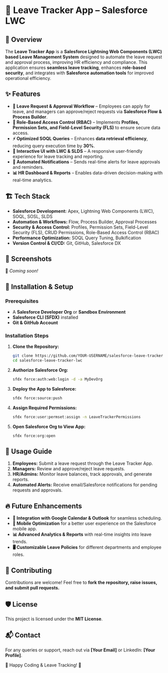 # 🚀 Leave Tracker App – Salesforce LWC

## 📌 Overview
The **Leave Tracker App** is a **Salesforce Lightning Web Components (LWC) based Leave Management System** 
designed to automate the leave request and approval process, improving HR efficiency and compliance. 
This application ensures **seamless leave tracking**, enhances **role-based security**, and integrates with
**Salesforce automation tools** for improved operational efficiency.

## ✨ Features
- **📝 Leave Request & Approval Workflow** – Employees can apply for leave, and managers can approve/reject requests via **Salesforce Flow & Process Builder**.
- **🔐 Role-Based Access Control (RBAC)** – Implements **Profiles, Permission Sets, and Field-Level Security (FLS)** to ensure secure data access.
- **⚡ Optimized SOQL Queries** – Enhances **data retrieval efficiency**, reducing query execution time by **30%**.
- **📅 Interactive UI with LWC & SLDS** – A responsive user-friendly experience for leave tracking and reporting.
- **📩 Automated Notifications** – Sends real-time alerts for leave approvals and reminders.
- **📊 HR Dashboard & Reports** – Enables data-driven decision-making with real-time analytics.

## 🏗️ Tech Stack
- **Salesforce Development:** Apex, Lightning Web Components (LWC), SOQL, SOSL, SLDS
- **Automation & Workflows:** Flow, Process Builder, Approval Processes
- **Security & Access Control:** Profiles, Permission Sets, Field-Level Security (FLS), CRUD Permissions, Role-Based Access Control (RBAC)
- **Performance Optimization:** SOQL Query Tuning, Bulkification
- **Version Control & CI/CD:** Git, GitHub, Salesforce DX

## 📸 Screenshots
🚧 *Coming soon!*

## 🔧 Installation & Setup

### **Prerequisites**
- A **Salesforce Developer Org** or **Sandbox Environment**
- **Salesforce CLI (SFDX)** installed
- **Git & GitHub Account**

### **Installation Steps**
1. **Clone the Repository:**
   ```sh
   git clone https://github.com/YOUR-USERNAME/salesforce-leave-tracker-lwc.git
   cd salesforce-leave-tracker-lwc
   ```
2. **Authorize Salesforce Org:**
   ```sh
   sfdx force:auth:web:login -d -a MyDevOrg
   ```
3. **Deploy the App to Salesforce:**
   ```sh
   sfdx force:source:push
   ```
4. **Assign Required Permissions:**
   ```sh
   sfdx force:user:permset:assign -n LeaveTrackerPermissions
   ```
5. **Open Salesforce Org to View App:**
   ```sh
   sfdx force:org:open
   ```

## 🎯 Usage Guide
1. **Employees:** Submit a leave request through the Leave Tracker App.
2. **Managers:** Review and approve/reject leave requests.
3. **HR/Admins:** Monitor leave balances, track approvals, and generate reports.
4. **Automated Alerts:** Receive email/Salesforce notifications for pending requests and approvals.

## 🔥 Future Enhancements
- **📅 Integration with Google Calendar & Outlook** for seamless scheduling.
- **📱 Mobile Optimization** for a better user experience on the Salesforce mobile app.
- **📊 Advanced Analytics & Reports** with real-time insights into leave trends.
- **🖥️ Customizable Leave Policies** for different departments and employee roles.

## 🤝 Contributing
Contributions are welcome! Feel free to **fork the repository, raise issues, and submit pull requests.**

## 🛡️ License
This project is licensed under the **MIT License**.

## 📬 Contact
For any queries or support, reach out via **[Your Email]** or LinkedIn: **[Your Profile]**.

🚀 Happy Coding & Leave Tracking! 🎉

